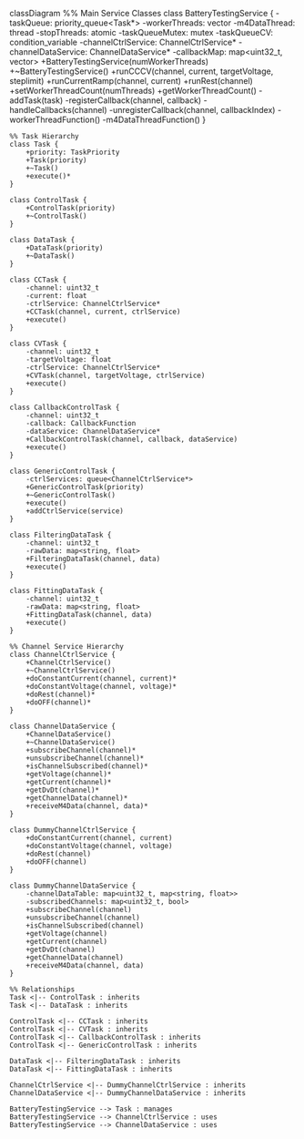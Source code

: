 classDiagram
    %% Main Service Classes
    class BatteryTestingService {
        -taskQueue: priority_queue<Task*>
        -workerThreads: vector<thread>
        -m4DataThread: thread
        -stopThreads: atomic<bool>
        -taskQueueMutex: mutex
        -taskQueueCV: condition_variable
        -channelCtrlService: ChannelCtrlService*
        -channelDataService: ChannelDataService*
        -callbackMap: map<uint32_t, vector<function>>
        +BatteryTestingService(numWorkerThreads)
        +~BatteryTestingService()
        +runCCCV(channel, current, targetVoltage, steplimit)
        +runCurrentRamp(channel, current)
        +runRest(channel)
        +setWorkerThreadCount(numThreads)
        +getWorkerThreadCount()
        -addTask(task)
        -registerCallback(channel, callback)
        -handleCallbacks(channel)
        -unregisterCallback(channel, callbackIndex)
        -workerThreadFunction()
        -m4DataThreadFunction()
    }

    %% Task Hierarchy
    class Task {
        +priority: TaskPriority
        +Task(priority)
        +~Task()
        +execute()*
    }
    
    class ControlTask {
        +ControlTask(priority)
        +~ControlTask()
    }
    
    class DataTask {
        +DataTask(priority)
        +~DataTask()
    }
    
    class CCTask {
        -channel: uint32_t
        -current: float
        -ctrlService: ChannelCtrlService*
        +CCTask(channel, current, ctrlService)
        +execute()
    }
    
    class CVTask {
        -channel: uint32_t
        -targetVoltage: float
        -ctrlService: ChannelCtrlService*
        +CVTask(channel, targetVoltage, ctrlService)
        +execute()
    }
    
    class CallbackControlTask {
        -channel: uint32_t
        -callback: CallbackFunction
        -dataService: ChannelDataService*
        +CallbackControlTask(channel, callback, dataService)
        +execute()
    }
    
    class GenericControlTask {
        -ctrlServices: queue<ChannelCtrlService*>
        +GenericControlTask(priority)
        +~GenericControlTask()
        +execute()
        +addCtrlService(service)
    }
    
    class FilteringDataTask {
        -channel: uint32_t
        -rawData: map<string, float>
        +FilteringDataTask(channel, data)
        +execute()
    }
    
    class FittingDataTask {
        -channel: uint32_t
        -rawData: map<string, float>
        +FittingDataTask(channel, data)
        +execute()
    }
    
    %% Channel Service Hierarchy
    class ChannelCtrlService {
        +ChannelCtrlService()
        +~ChannelCtrlService()
        +doConstantCurrent(channel, current)*
        +doConstantVoltage(channel, voltage)*
        +doRest(channel)*
        +doOFF(channel)*
    }
    
    class ChannelDataService {
        +ChannelDataService()
        +~ChannelDataService()
        +subscribeChannel(channel)*
        +unsubscribeChannel(channel)*
        +isChannelSubscribed(channel)*
        +getVoltage(channel)*
        +getCurrent(channel)*
        +getDvDt(channel)*
        +getChannelData(channel)*
        +receiveM4Data(channel, data)*
    }
    
    class DummyChannelCtrlService {
        +doConstantCurrent(channel, current)
        +doConstantVoltage(channel, voltage)
        +doRest(channel)
        +doOFF(channel)
    }
    
    class DummyChannelDataService {
        -channelDataTable: map<uint32_t, map<string, float>>
        -subscribedChannels: map<uint32_t, bool>
        +subscribeChannel(channel)
        +unsubscribeChannel(channel)
        +isChannelSubscribed(channel)
        +getVoltage(channel)
        +getCurrent(channel)
        +getDvDt(channel)
        +getChannelData(channel)
        +receiveM4Data(channel, data)
    }
    
    %% Relationships
    Task <|-- ControlTask : inherits
    Task <|-- DataTask : inherits
    
    ControlTask <|-- CCTask : inherits
    ControlTask <|-- CVTask : inherits
    ControlTask <|-- CallbackControlTask : inherits
    ControlTask <|-- GenericControlTask : inherits
    
    DataTask <|-- FilteringDataTask : inherits
    DataTask <|-- FittingDataTask : inherits
    
    ChannelCtrlService <|-- DummyChannelCtrlService : inherits
    ChannelDataService <|-- DummyChannelDataService : inherits
    
    BatteryTestingService --> Task : manages
    BatteryTestingService --> ChannelCtrlService : uses
    BatteryTestingService --> ChannelDataService : uses